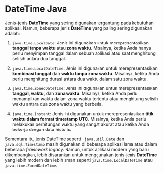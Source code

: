 # DateTime Java

Jenis-jenis **DateTime** yang sering digunakan tergantung pada kebutuhan aplikasi. Namun, beberapa jenis **DateTime** yang paling sering digunakan adalah:

1. `java.time.LocalDate`: Jenis ini digunakan untuk merepresentasikan **tanggal tanpa waktu** atau **zona waktu**. Misalnya, ketika Anda hanya perlu menyimpan tanggal dalam sebuah aplikasi atau saat menghitung selisih antara dua tanggal.

2. `java.time.LocalDateTime`: Jenis ini digunakan untuk merepresentasikan **kombinasi tanggal** dan **waktu tanpa zona waktu**. Misalnya, ketika Anda perlu menghitung durasi antara dua waktu dalam satu zona waktu.

3. `java.time.ZonedDateTime`: Jenis ini digunakan untuk merepresentasikan **tanggal, waktu,** dan **zona waktu**. Misalnya, ketika Anda perlu menampilkan waktu dalam zona waktu tertentu atau menghitung selisih waktu antara dua zona waktu yang berbeda.

4. `java.time.Instant`: Jenis ini digunakan untuk merepresentasikan **titik waktu dalam format timestamp UTC**. Misalnya, ketika Anda perlu melakukan perhitungan waktu yang sangat akurat atau ketika Anda bekerja dengan data historis.

Sementara itu, jenis DateTime seperti ` java.util.Date` dan `java.sql.Timestamp` masih digunakan di beberapa aplikasi lama atau dalam beberapa _framework legacy_. Namun, untuk aplikasi modern yang baru dikembangkan, lebih disarankan untuk menggunakan jenis-jenis **DateTime** yang lebih modern dan lebih aman seperti `java.time.LocalDateTime` atau `java.time.ZonedDateTime`.
